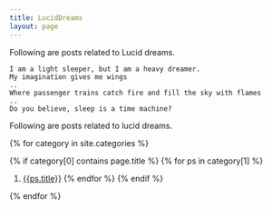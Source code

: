 ```yaml
---
title: LucidDreams
layout: page
---
```


Following are posts related to Lucid dreams.

~~~
I am a light sleeper, but I am a heavy dreamer.
My imagination gives me wings
..
Where passenger trains catch fire and fill the sky with flames
..
Do you believe, sleep is a time machine?
~~~

Following are posts related to lucid dreams.

{% for category in site.categories %}

{% if category[0] contains page.title %}
{% for ps in category[1] %}
1. [{{ps.title}}]({{site.baseurl}}{{ps.url}}) 
{% endfor %}
{% endif %}
 
{% endfor %}

